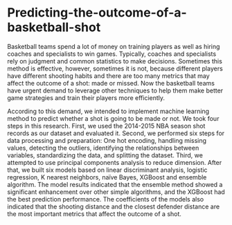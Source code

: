 # Predicting-the-outcome-of-a-basketball-shot
Basketball teams spend a lot of money on training players as well as hiring coaches and specialists to win games. Typically, coaches and specialists rely on judgment and common statistics to make decisions. Sometimes this method is effective, however, sometimes it is not, because different players have different shooting habits and there are too many metrics that may affect the outcome of a shot: made or missed. Now the basketball teams have urgent demand to leverage other techniques to help them make better game strategies and train their players more efficiently.

According to this demand, we intended to implement machine learning method to predict whether a shot is going to be made or not. We took four steps in this research. First, we used the 2014-2015 NBA season shot records as our dataset and evaluated it. Second, we performed six steps for data processing and preparation: One hot encoding, handling missing values, detecting the outliers, identifying the relationships between variables, standardizing the data, and splitting the dataset. Third, we attempted to use principal components analysis to reduce dimension.  After that, we built six models based on linear discriminant analysis, logistic regression, K nearest neighbors, naïve Bayes, XGBoost and ensemble algorithm. The model results indicated that the ensemble method showed a significant enhancement over other simple algorithms, and the XGBoost had the best prediction performance. The coefficients of the models also indicated that the shooting distance and the closest defender distance are the most important metrics that affect the outcome of a shot.


